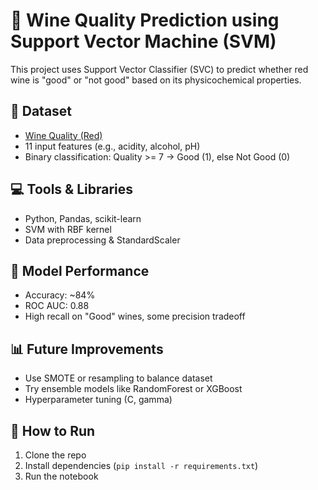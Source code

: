 # 🍷 Wine Quality Prediction using Support Vector Machine (SVM)

This project uses Support Vector Classifier (SVC) to predict whether red wine is "good" or "not good" based on its physicochemical properties.

## 📁 Dataset
- [Wine Quality (Red)](https://www.kaggle.com/datasets/uciml/red-wine-quality-cortez-et-al-2009)
- 11 input features (e.g., acidity, alcohol, pH)
- Binary classification: Quality >= 7 → Good (1), else Not Good (0)

## 💻 Tools & Libraries
- Python, Pandas, scikit-learn
- SVM with RBF kernel
- Data preprocessing & StandardScaler

## 🧠 Model Performance
- Accuracy: ~84%
- ROC AUC: 0.88
- High recall on "Good" wines, some precision tradeoff

## 📊 Future Improvements
- Use SMOTE or resampling to balance dataset
- Try ensemble models like RandomForest or XGBoost
- Hyperparameter tuning (C, gamma)

## 📂 How to Run
1. Clone the repo
2. Install dependencies (`pip install -r requirements.txt`)
3. Run the notebook
